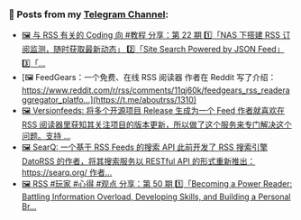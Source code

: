 ### 📰 Posts from my [Telegram Channel](https://t.me/s/aboutrss):
<!-- BLOG-POST-LIST:START -->
- [🖼 与 RSS 有关的 Coding 向 #教程 分享：第 22 期 1️⃣「NAS 下搭建 RSS 订阅监测，随时获取最新动态」 2️⃣「Site Search Powered by JSON Feed」 3️⃣「...](https://t.me/aboutrss/1311)
- [🖼 FeedGears：一个免费、在线 RSS 阅读器 作者在 Reddit 写了介绍： https://www.reddit.com/r/rss/comments/11qj60k/feedgears_rss_readeraggregator_platfo...](https://t.me/aboutrss/1310)
- [🖼 Versionfeeds: 将多个开源项目 Release 生成为一个 Feed 作者就喜欢在 RSS 阅读器里获知其关注项目的版本更新，所以做了这个服务来专门解决这个问题。支持 ...](https://t.me/aboutrss/1309)
- [🖼 SearQ: 一个基于 RSS Feeds 的搜索 API 此前开发了 RSS 搜索引擎 DatoRSS 的作者，将其搜索服务以 RESTful API 的形式重新推出： https://searq.org/ 作者...](https://t.me/aboutrss/1308)
- [🖼 RSS #玩家 #心得 #观点 分享：第 50 期 1️⃣「Becoming a Power Reader: Battling Information Overload, Developing Skills, and Building a Personal Br...](https://t.me/aboutrss/1307)
<!-- BLOG-POST-LIST:END -->

<!--
**AboutRSS/AboutRSS** is a ✨ _special_ ✨ repository because its `README.md` (this file) appears on your GitHub profile.

Here are some ideas to get you started:

- 🔭 I’m currently working on ...
- 🌱 I’m currently learning ...
- 👯 I’m looking to collaborate on ...
- 🤔 I’m looking for help with ...
- 💬 Ask me about ...
- 📫 How to reach me: ...
- 😄 Pronouns: ...
- ⚡ Fun fact: ...
-->
